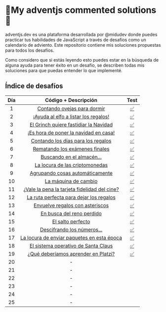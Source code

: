 # 🎄My adventjs commented solutions🎄
adventjs.dev es una plataforma desarrollada por @midudev donde puedes practicar tus habilidades de JavaScript a través de desafíos como un calendario de adviento. Este repositorio contiene mis soluciones propuestas para todos los desafíos.

Como considero que si estás leyendo esto puedes estar en la búsqueda de alguna ayuda para tener éxito en un desafío, se describen todas mis soluciones para que puedas entender lo que implementé.

## Índice de desafíos

| Día |                                             Código + Descripción                                              |                                   Test                                   |
| :-: | :---------------------------------------------------------------------------------------------------------: | :----------------------------------------------------------------------: |
|  1  |         [Contando ovejas para dormir](https://github.com/francotc/adventjs/blob/main/src/day01.js)          | [✅](https://github.com/francotc/adventjs/blob/main/tests/day01.test.js) |
|  2  |     [¡Ayuda al elfo a listar los regalos!](https://github.com/francotc/adventjs/blob/main/src/day02.js)     | [✅](https://github.com/francotc/adventjs/blob/main/tests/day02.test.js) |
|  3  |    [El Grinch quiere fastidiar la Navidad](https://github.com/francotc/adventjs/blob/main/src/day03.js)     | [✅](https://github.com/francotc/adventjs/blob/main/tests/day03.test.js) |
|  4  |    [¡Es hora de poner la navidad en casa!](https://github.com/francotc/adventjs/blob/main/src/day04.js)     | [✅](https://github.com/francotc/adventjs/blob/main/tests/day04.test.js) |
|  5  |      [Contando los días para los regalos](https://github.com/francotc/adventjs/blob/main/src/day05.js)      | [✅](https://github.com/francotc/adventjs/blob/main/tests/day05.test.js) |
|  6  |        [Rematando los exámenes finales](https://github.com/francotc/adventjs/blob/main/src/day06.js)        | [✅](https://github.com/francotc/adventjs/blob/main/tests/day06.test.js) |
|  7  |          [Buscando en el almacén...](https://github.com/francotc/adventjs/blob/main/src/day07.js)           | [✅](https://github.com/francotc/adventjs/blob/main/tests/day07.test.js) |
|  8  |        [La locura de las criptomonedas](https://github.com/francotc/adventjs/blob/main/src/day08.js)        | [✅](https://github.com/francotc/adventjs/blob/main/tests/day08.test.js) |
|  9  |       [Agrupando cosas automáticamente](https://github.com/francotc/adventjs/blob/main/src/day09.js)        | [✅](https://github.com/francotc/adventjs/blob/main/tests/day09.test.js) |
| 10  |             [La máquina de cambio](https://github.com/francotc/adventjs/blob/main/src/day10.js)             | [✅](https://github.com/francotc/adventjs/blob/main/tests/day10.test.js) |
| 11  | [¿Vale la pena la tarjeta fidelidad del cine?](https://github.com/francotc/adventjs/blob/main/src/day11.js) | [✅](https://github.com/francotc/adventjs/blob/main/tests/day11.test.js) |
| 12  |   [La ruta perfecta para dejar los regalos](https://github.com/francotc/adventjs/blob/main/src/day12.js)    | [✅](https://github.com/francotc/adventjs/blob/main/tests/day12.test.js) |
| 13  |       [Envuelve regalos con asteriscos](https://github.com/francotc/adventjs/blob/main/src/day13.js)        | [✅](https://github.com/francotc/adventjs/blob/main/tests/day13.test.js) |
| 14  |          [En busca del reno perdido](https://github.com/francotc/adventjs/blob/main/src/day14.js)           | [✅](https://github.com/francotc/adventjs/blob/main/tests/day14.test.js) |
| 15  |              [El salto perfecto](https://github.com/francotc/adventjs/blob/main/src/day15.js)               | [✅](https://github.com/francotc/adventjs/blob/main/tests/day15.test.js) |
| 16  |          [Descifrando los números...](https://github.com/francotc/adventjs/blob/main/src/day16.js)          | [✅](https://github.com/francotc/adventjs/blob/main/tests/day16.test.js) |
| 17  |  [La locura de enviar paquetes en esta época](https://github.com/francotc/adventjs/blob/main/src/day17.js)  | [✅](https://github.com/francotc/adventjs/blob/main/tests/day17.test.js) |
| 18  |     [El sistema operativo de Santa Claus](https://github.com/francotc/adventjs/blob/main/src/day18.js)      | [✅](https://github.com/francotc/adventjs/blob/main/tests/day18.test.js) |
| 19  |     [¿Qué deberíamos aprender en Platzi?](https://github.com/francotc/adventjs/blob/main/src/day19.js)      | [✅](https://github.com/francotc/adventjs/blob/main/tests/day19.test.js) |
| 20  |                                                      -                                                      |                                                                          |
| 21  |                                                      -                                                      |                                                                          |
| 22  |                                                      -                                                      |                                                                          |
| 23  |                                                      -                                                      |                                                                          |
| 24  |                                                      -                                                      |                                                                          |
| 25  |                                                      -                                                      |                                                                          |
